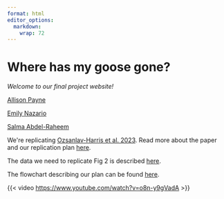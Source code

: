 ```yaml
---
format: html
editor_options: 
  markdown: 
    wrap: 72
---
```


# Where has my goose gone?

*Welcome to our final project website!*

[Allison Payne](https://allisonpayne.github.io/finalproject)

[Emily Nazario](https://github.com/enazario11/finalproject)

[Salma Abdel-Raheem](https://github.com/stabdelraheem/finalproject)

We're replicating [Ozsanlav-Harris et al.
2023](https://onlinelibrary.wiley.com/doi/pdf/10.1002/ece3.10281). Read
more about the paper and our replication plan [here](summary.html).

The data we need to replicate Fig 2 is described
[here](dataDescription.html).

The flowchart describing our plan can be found [here](flow.html).

{{< video https://www.youtube.com/watch?v=o8n-y9gVadA >}}
